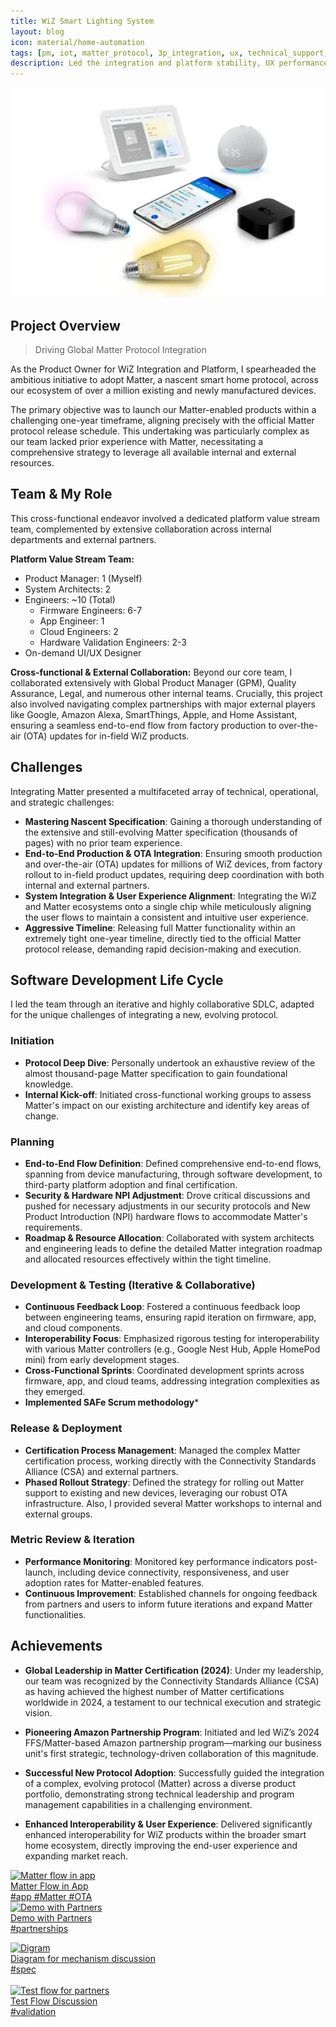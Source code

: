 ```yaml
---
title: WiZ Smart Lighting System
layout: blog
icon: material/home-automation
tags: [pm, iot, matter_protocol, 3p_integration, ux, technical_support, business_development]
description: Led the integration and platform stability, UX performance of WiZ service
---
```

![Image](../assets/images/wiz_smart_lighting.png)

## Project Overview

> Driving Global Matter Protocol Integration

As the Product Owner for WiZ Integration and Platform, I spearheaded the ambitious initiative to adopt Matter, a nascent smart home protocol, across our ecosystem of over a million existing and newly manufactured devices. 

The primary objective was to launch our Matter-enabled products within a challenging one-year timeframe, aligning precisely with the official Matter protocol release schedule. This undertaking was particularly complex as our team lacked prior experience with Matter, necessitating a comprehensive strategy to leverage all available internal and external resources.

## Team & My Role
This cross-functional endeavor involved a dedicated platform value stream team, complemented by extensive collaboration across internal departments and external partners.

**Platform Value Stream Team:**

- Product Manager: 1 (Myself)
- System Architects: 2
- Engineers: ~10 (Total)
    - Firmware Engineers: 6-7
    - App Engineer: 1
    - Cloud Engineers: 2
    - Hardware Validation Engineers: 2-3
- On-demand UI/UX Designer

**Cross-functional & External Collaboration:** Beyond our core team, I collaborated extensively with Global Product Manager (GPM), Quality Assurance, Legal, and numerous other internal teams. Crucially, this project also involved navigating complex partnerships with major external players like Google, Amazon Alexa, SmartThings, Apple, and Home Assistant, ensuring a seamless end-to-end flow from factory production to over-the-air (OTA) updates for in-field WiZ products.

## Challenges
Integrating Matter presented a multifaceted array of technical, operational, and strategic challenges:

- **Mastering Nascent Specification**: Gaining a thorough understanding of the extensive and still-evolving Matter specification (thousands of pages) with no prior team experience.
- **End-to-End Production & OTA Integration**: Ensuring smooth production and over-the-air (OTA) updates for millions of WiZ devices, from factory rollout to in-field product updates, requiring deep coordination with both internal and external partners.
- **System Integration & User Experience Alignment**: Integrating the WiZ and Matter ecosystems onto a single chip while meticulously aligning the user flows to maintain a consistent and intuitive user experience.
- **Aggressive Timeline**: Releasing full Matter functionality within an extremely tight one-year timeline, directly tied to the official Matter protocol release, demanding rapid decision-making and execution.

## Software Development Life Cycle
I led the team through an iterative and highly collaborative SDLC, adapted for the unique challenges of integrating a new, evolving protocol.

### Initiation

- **Protocol Deep Dive**: Personally undertook an exhaustive review of the almost thousand-page Matter specification to gain foundational knowledge.
- **Internal Kick-off**: Initiated cross-functional working groups to assess Matter's impact on our existing architecture and identify key areas of change.

### Planning

- **End-to-End Flow Definition**: Defined comprehensive end-to-end flows, spanning from device manufacturing, through software development, to third-party platform adoption and final certification.
- **Security & Hardware NPI Adjustment**: Drove critical discussions and pushed for necessary adjustments in our security protocols and New Product Introduction (NPI) hardware flows to accommodate Matter's requirements.
- **Roadmap & Resource Allocation**: Collaborated with system architects and engineering leads to define the detailed Matter integration roadmap and allocated resources effectively within the tight timeline.

### Development & Testing (Iterative & Collaborative)

- **Continuous Feedback Loop**: Fostered a continuous feedback loop between engineering teams, ensuring rapid iteration on firmware, app, and cloud components.
- **Interoperability Focus**: Emphasized rigorous testing for interoperability with various Matter controllers (e.g., Google Nest Hub, Apple HomePod mini) from early development stages.
- **Cross-Functional Sprints**: Coordinated development sprints across firmware, app, and cloud teams, addressing integration complexities as they emerged.
- **Implemented SAFe Scrum methodology***

### Release & Deployment

- **Certification Process Management**: Managed the complex Matter certification process, working directly with the Connectivity Standards Alliance (CSA) and external partners.
- **Phased Rollout Strategy**: Defined the strategy for rolling out Matter support to existing and new devices, leveraging our robust OTA infrastructure. Also, I provided several Matter workshops to internal and external groups.

### Metric Review & Iteration

- **Performance Monitoring**: Monitored key performance indicators post-launch, including device connectivity, responsiveness, and user adoption rates for Matter-enabled features.
- **Continuous Improvement**: Established channels for ongoing feedback from partners and users to inform future iterations and expand Matter functionalities.


## Achievements

- **Global Leadership in Matter Certification (2024)**: Under my leadership, our team was recognized by the Connectivity Standards Alliance (CSA) as having achieved the highest number of Matter certifications worldwide in 2024, a testament to our technical execution and strategic vision.

- **Pioneering Amazon Partnership Program**: Initiated and led WiZ’s 2024 FFS/Matter-based Amazon partnership program—marking our business unit's first strategic, technology-driven collaboration of this magnitude. 

- **Successful New Protocol Adoption**: Successfully guided the integration of a complex, evolving protocol (Matter) across a diverse product portfolio, demonstrating strong technical leadership and program management capabilities in a challenging environment.

- **Enhanced Interoperability & User Experience**: Delivered significantly enhanced interoperability for WiZ products within the broader smart home ecosystem, directly improving the end-user experience and expanding market reach.

<div class="card-grid">

   <a href="./" class="card-item-wrapper"> <div class="card-image">
      <img src="/cv/assets/images/wiz_matter_app.png" alt="Matter flow in app">
      <div class="caption"> Matter Flow in App</div>
      <div class="tags"> #app #Matter #OTA </div>
    </div>
  </a> 
  <a href="./" class="card-item-wrapper"> <div class="card-image">
      <img src="/cv/assets/images/wiz_smartthings.png" alt="Demo with Partners">
      <div class="caption">Demo with Partners</div>
      <div class="tags">#partnerships </div>
    </div>
  </a> 

  <a href="./" class="card-item-wrapper"> <div class="card-image">
      <img src="/cv/assets/images/3rdparties_share_diagram.png" alt="Digram">
      <div class="caption"> Diagram for mechanism discussion </div>
      <div class="tags"> #spec </div>
    </div>
  </a>   
  <a href="./" class="card-item-wrapper"> <div class="card-image">
      <img src="/cv/assets/images/WiZ_testing_flow.png" alt="Test flow for partners">
      <div class="caption">Test Flow Discussion</div>
      <div class="tags">#validation </div>
    </div>
  </a> 
  </div>
